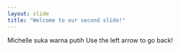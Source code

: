```yaml
---
layout: slide
title: "Welcome to our second slide!"
---
```

Michelle suka warna putih
Use the left arrow to go back!
